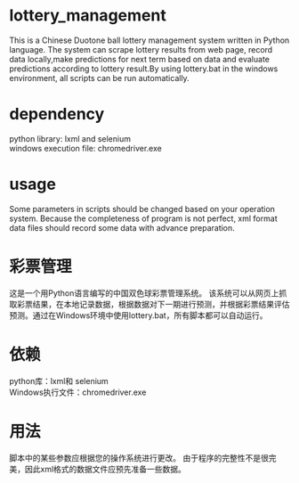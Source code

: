 # lottery_management
This is a Chinese Duotone ball lottery management system written in Python language. The system can scrape lottery results from web page, record data locally,make predictions for next term based on data and evaluate predictions according to lottery result.By using lottery.bat in the windows environment, all scripts can be run automatically.
# dependency
python library: lxml and selenium \
windows execution file: chromedriver.exe 
# usage
Some parameters in scripts should be changed based on your operation system. Because the completeness of program is not perfect, xml format data files should record some data with advance preparation.

# 彩票管理
这是一个用Python语言编写的中国双色球彩票管理系统。 该系统可以从网页上抓取彩票结果，在本地记录数据，根据数据对下一期进行预测，并根据彩票结果评估预测。通过在Windows环境中使用lottery.bat，所有脚本都可以自动运行。
# 依赖
python库：lxml和 selenium \
Windows执行文件：chromedriver.exe 
# 用法
脚本中的某些参数应根据您的操作系统进行更改。 由于程序的完整性不是很完美，因此xml格式的数据文件应预先准备一些数据。
